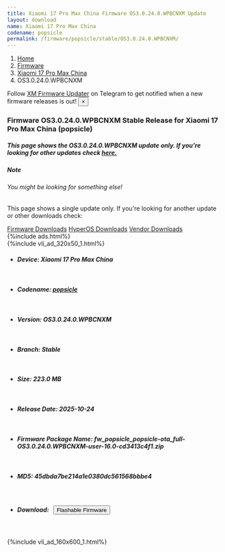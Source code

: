 ```yaml
---
title: Xiaomi 17 Pro Max China Firmware OS3.0.24.0.WPBCNXM Update
layout: download
name: Xiaomi 17 Pro Max China
codename: popsicle
permalink: /firmware/popsicle/stable/OS3.0.24.0.WPBCNXM/
---
```

<nav aria-label="breadcrumb">
    <ol class="breadcrumb">
        <li class="breadcrumb-item"><a href="/">Home</a></li>
        <li class="breadcrumb-item"><a href="/firmware/">Firmware</a></li>
        <li class="breadcrumb-item"><a href="/firmware/popsicle/">Xiaomi 17 Pro Max China</a></li>
        <li class="breadcrumb-item active" aria-current="page">OS3.0.24.0.WPBCNXM</li>
    </ol>
</nav>
<div class="alert alert-primary alert-dismissible fade show" role="alert">
    Follow <a href="https://t.me/XiaomiFirmwareUpdater" class="alert-link">XM Firmware Updater</a> on Telegram to get
    notified when a new firmware releases is out!
    <button type="button" class="close" data-dismiss="alert" aria-label="Close">
        <span aria-hidden="true">&times;</span>
    </button>
</div>
<div class="col-12 mx-auto">
    <h3 class="title bg-light p-2 rounded">Firmware OS3.0.24.0.WPBCNXM Stable Release for Xiaomi 17 Pro Max China (popsicle)</h3>
    <h5>This page shows the OS3.0.24.0.WPBCNXM update only. If you're looking for other updates check
        <a href="/firmware/popsicle/">here.</a></h5>
    <div class="card">
        <div class="card-body">
            <h5 class="card-title">Note</h5>
            <h6 class="card-subtitle mb-2 text-muted">You might be looking for something else!</h6>
            <p class="card-text">This page shows a single update only.
                If you're looking for another update or other downloads check:</p>
            <a href="/firmware/" class="card-link">Firmware Downloads</a>
            <a href="/hyperos/" class="card-link">HyperOS Downloads</a>
            <a href="/vendor/" class="card-link">Vendor Downloads</a>
        </div>
    </div>
    {%include ads.html%}
    <div class="row justify-content-center">
        <div class="col-10" id="downloads">
                    <div class="card card-body">
            {%include vli_ad_320x50_1.html%}
            <ul class="list-unstyled">
                <li style="padding-bottom: 10px;">
                    <h5><b>Device: </b>Xiaomi 17 Pro Max China</h5>
                </li>
                <li style="padding-bottom: 10px;">
                    <h5><b>Codename: </b> <a href="/firmware/popsicle/" target="_blank">popsicle</a> </h5>
                </li>
                <li style="padding-bottom: 10px;">
                    <h5><b>Version: </b>OS3.0.24.0.WPBCNXM</h5>
                </li>
                <li style="padding-bottom: 10px;">
                    <h5><b>Branch: </b>Stable</h5>
                </li>
                <li style="padding-bottom: 10px;">
                    <h5><b>Size: </b>223.0 MB</h5>
                </li>
                <li style="padding-bottom: 10px;">
                    <h5><b>Release Date: </b>2025-10-24</h5>
                </li>
                <li style="padding-bottom: 10px;">
                    <h5><b>Firmware Package Name: </b><span id="filename" class="text-dark">fw_popsicle_popsicle-ota_full-OS3.0.24.0.WPBCNXM-user-16.0-cd3413c4f1.zip</span></h5>
                </li>
                <li style="padding-bottom: 10px;">
                    <h5><b>MD5: </b><span id="md5" class="text-muted">45dbda7be214a1e0380dc561568bbbe4</span></h5>
                </li>
                <li style="padding-bottom: 10px;">
                    <h5><b>Download: </b><button type="button" id="download" class="btn btn-primary"
                    style="margin: 7px;" onclick="redirect('fw_popsicle_popsicle-ota_full-OS3.0.24.0.WPBCNXM-user-16.0-cd3413c4f1.zip'); return false;"><i class="fa fa-download"></i> Flashable Firmware</button></h5>
                </li>
            </ul>
        </div>
        </div>
        {%include vli_ad_160x600_1.html%}
    </div>
</div>
